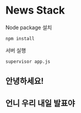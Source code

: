 # News Stack

Node package 설치
```
npm install
```

서버 실행
```
supervisor app.js
```
## 안녕하세요!

## 언니 우리 내일 발표야
